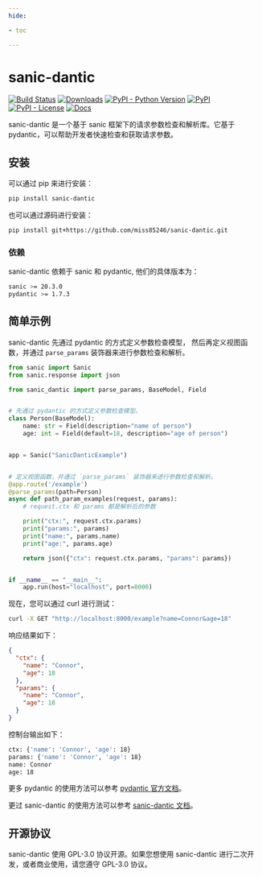 ```yaml
---
hide:

- toc

---
```


# sanic-dantic

[![Build Status](https://img.shields.io/endpoint.svg?url=https%3A%2F%2Factions-badge.atrox.dev%2Fmiss85246%2Fsanic-dantic%2Fbadge%3Fref%3Dmain&style=flat)](https://actions-badge.atrox.dev/miss85246/sanic-dantic/goto?ref=main)
[![Downloads](https://static.pepy.tech/personalized-badge/sanic-dantic?period=total&units=international_system&left_color=grey&right_color=brightgreen&left_text=Downloads)](https://pepy.tech/project/sanic-dantic)
[![PyPI - Python Version](https://img.shields.io/pypi/pyversions/sanic-dantic)](https://pypi.org/project/sanic-dantic/)
[![PyPI](https://img.shields.io/pypi/v/sanic-dantic)](https://pypi.org/project/sanic-dantic/)
[![PyPI - License](https://img.shields.io/pypi/l/sanic-dantic)](https://pypi.org/project/sanic-dantic/)
[![Docs](https://img.shields.io/badge/docs-passing-brightgreen)](https://miss85246.github.io/sanic-dantic/)

sanic-dantic 是一个基于 sanic 框架下的请求参数检查和解析库。它基于
pydantic，可以帮助开发者快速检查和获取请求参数。

## 安装

可以通过 pip 来进行安装：

```bash
pip install sanic-dantic
```

也可以通过源码进行安装：

```bash
pip install git+https://github.com/miss85246/sanic-dantic.git
```

### 依赖

sanic-dantic 依赖于 sanic 和 pydantic, 他们的具体版本为：

```bash
sanic >= 20.3.0
pydantic >= 1.7.3
```

## 简单示例

sanic-dantic 先通过 pydantic 的方式定义参数检查模型，
然后再定义视图函数，并通过 `parse_params` 装饰器来进行参数检查和解析。

```python
from sanic import Sanic
from sanic.response import json

from sanic_dantic import parse_params, BaseModel, Field


# 先通过 pydantic 的方式定义参数检查模型。
class Person(BaseModel):
    name: str = Field(description="name of person")
    age: int = Field(default=18, description="age of person")


app = Sanic("SanicDanticExample")


# 定义视图函数，并通过 `parse_params` 装饰器来进行参数检查和解析。
@app.route('/example')
@parse_params(path=Person)
async def path_param_examples(request, params):
    # request.ctx 和 params 都是解析后的参数

    print("ctx:", request.ctx.params)
    print("params:", params)
    print("name:", params.name)
    print("age:", params.age)

    return json({"ctx": request.ctx.params, "params": params})


if __name__ == "__main__":
    app.run(host="localhost", port=8000)
```

现在，您可以通过 curl 进行测试：

```bash
curl -X GET "http://localhost:8000/example?name=Connor&age=18"
```

响应结果如下：

```json
{
  "ctx": {
    "name": "Connor",
    "age": 18
  },
  "params": {
    "name": "Connor",
    "age": 18
  }
}
```

控制台输出如下：

```bash
ctx: {'name': 'Connor', 'age': 18}
params: {'name': 'Connor', 'age': 18}
name: Connor
age: 18
```

更多 pydantic 的使用方法可以参考
[pydantic 官方文档](https://pydantic-docs.helpmanual.io/usage/models/)。

更过 sanic-dantic 的使用方法可以参考
[sanic-dantic 文档](https://sanic-dantic.readthedocs.io/en/latest/)。

## 开源协议

sanic-dantic 使用 GPL-3.0 协议开源。如果您想使用 sanic-dantic 进行二次开发，或者商业使用，请您遵守
GPL-3.0 协议。